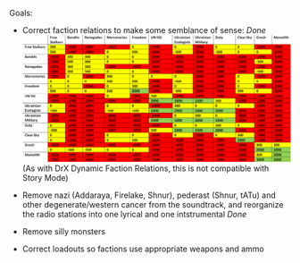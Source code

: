 Goals:

- Correct faction relations to make some semblance of sense: *Done*
![Stalker_faction_relations_differential.png](https://github.com/GitWasAMistakeItsNothingButTrash/STALKER-Anomaly/blob/master/Stalker_faction_relations_differential%20-%20Copy.png)
  (As with DrX Dynamic Faction Relations, this is not compatible with Story Mode)

- Remove nazi (Addaraya, Firelake, Shnur), pederast (Shnur, tATu) and other degenerate/western cancer from the soundtrack, and reorganize the radio stations into one lyrical and one intstrumental *Done*

- Remove silly monsters

- Correct loadouts so factions use appropriate weapons and ammo
